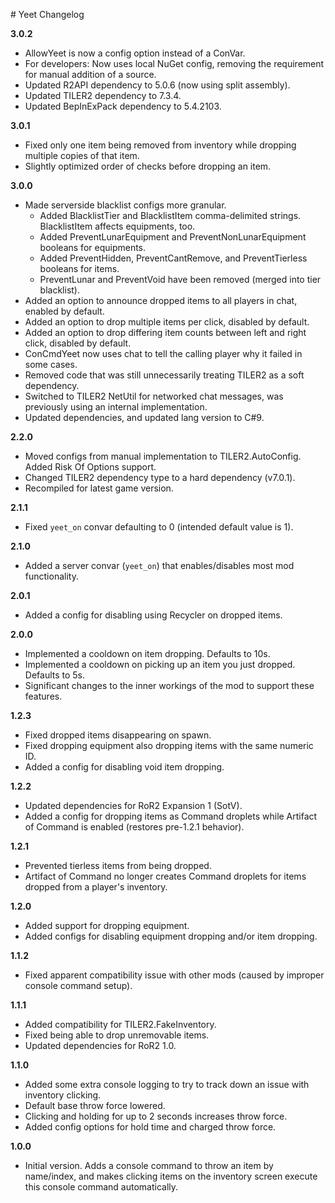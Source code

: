 ﻿﻿# Yeet Changelog

**3.0.2**

- AllowYeet is now a config option instead of a ConVar.
- For developers: Now uses local NuGet config, removing the requirement for manual addition of a source.
- Updated R2API dependency to 5.0.6 (now using split assembly).
- Updated TILER2 dependency to 7.3.4.
- Updated BepInExPack dependency to 5.4.2103.

**3.0.1**

- Fixed only one item being removed from inventory while dropping multiple copies of that item.
- Slightly optimized order of checks before dropping an item.

**3.0.0**

- Made serverside blacklist configs more granular.
	- Added BlacklistTier and BlacklistItem comma-delimited strings. BlacklistItem affects equipments, too.
	- Added PreventLunarEquipment and PreventNonLunarEquipment booleans for equipments.
	- Added PreventHidden, PreventCantRemove, and PreventTierless booleans for items.
	- PreventLunar and PreventVoid have been removed (merged into tier blacklist).
- Added an option to announce dropped items to all players in chat, enabled by default.
- Added an option to drop multiple items per click, disabled by default.
- Added an option to drop differing item counts between left and right click, disabled by default.
- ConCmdYeet now uses chat to tell the calling player why it failed in some cases.
- Removed code that was still unnecessarily treating TILER2 as a soft dependency.
- Switched to TILER2 NetUtil for networked chat messages, was previously using an internal implementation.
- Updated dependencies, and updated lang version to C#9.

**2.2.0**

- Moved configs from manual implementation to TILER2.AutoConfig. Added Risk Of Options support.
- Changed TILER2 dependency type to a hard dependency (v7.0.1).
- Recompiled for latest game version.

**2.1.1**

- Fixed `yeet_on` convar defaulting to 0 (intended default value is 1).

**2.1.0**

- Added a server convar (`yeet_on`) that enables/disables most mod functionality.

**2.0.1**

- Added a config for disabling using Recycler on dropped items.

**2.0.0**

- Implemented a cooldown on item dropping. Defaults to 10s.
- Implemented a cooldown on picking up an item you just dropped. Defaults to 5s.
- Significant changes to the inner workings of the mod to support these features.

**1.2.3**

- Fixed dropped items disappearing on spawn.
- Fixed dropping equipment also dropping items with the same numeric ID.
- Added a config for disabling void item dropping.

**1.2.2**

- Updated dependencies for RoR2 Expansion 1 (SotV).
- Added a config for dropping items as Command droplets while Artifact of Command is enabled (restores pre-1.2.1 behavior).

**1.2.1**

- Prevented tierless items from being dropped.
- Artifact of Command no longer creates Command droplets for items dropped from a player's inventory.

**1.2.0**

- Added support for dropping equipment.
- Added configs for disabling equipment dropping and/or item dropping.

**1.1.2**

- Fixed apparent compatibility issue with other mods (caused by improper console command setup).

**1.1.1**

- Added compatibility for TILER2.FakeInventory.
- Fixed being able to drop unremovable items.
- Updated dependencies for RoR2 1.0.

**1.1.0**

- Added some extra console logging to try to track down an issue with inventory clicking.
- Default base throw force lowered.
- Clicking and holding for up to 2 seconds increases throw force.
- Added config options for hold time and charged throw force.

**1.0.0**

- Initial version. Adds a console command to throw an item by name/index, and makes clicking items on the inventory screen execute this console command automatically.